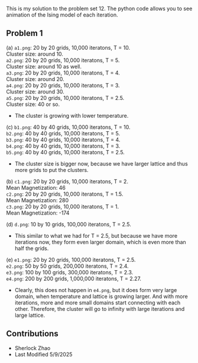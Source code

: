 This is my solution to the problem set 12. The python code allows you to see animation of the Ising model of each iteration.

## Problem 1
(a) `a1.png`: 20 by 20 grids, 10,000 iteratons, T = 10.\
Cluster size: around 10.\
    `a2.png`: 20 by 20 grids, 10,000 iteratons, T = 5.\
Cluster size: around 10 as well.\
    `a3.png`: 20 by 20 grids, 10,000 iteratons, T = 4.\
Cluster size: around 20.\
    `a4.png`: 20 by 20 grids, 10,000 iteratons, T = 3.\
Cluster size: around 30.\
    `a5.png`: 20 by 20 grids, 10,000 iteratons, T = 2.5.\
Cluster size: 40 or so.
- The cluster is growing with lower temperature.

(c) `b1.png`: 40 by 40 grids, 10,000 iteratons, T = 10.\
    `b2.png`: 40 by 40 grids, 10,000 iteratons, T = 5.\
    `b3.png`: 40 by 40 grids, 10,000 iteratons, T = 4.\
    `b4.png`: 40 by 40 grids, 10,000 iteratons, T = 3.\
    `b5.png`: 40 by 40 grids, 10,000 iteratons, T = 2.5.
- The cluster size is bigger now, because we have larger lattice and thus more grids to put the clusters.

(b) `c1.png`: 20 by 20 grids, 10,000 iteratons, T = 2.\
    Mean Magnetization: 46\
    `c2.png`: 20 by 20 grids, 10,000 iteratons, T = 1.5.\
    Mean Magnetization: 280\
    `c3.png`: 20 by 20 grids, 10,000 iteratons, T = 1.\
    Mean Magnetization: -174

(d) `d.png`: 10 by 10 grids, 100,000 iteratons, T = 2.5.
- This similar to what we had for T = 2.5, but because we have more iterations now, they form even larger domain, which is even more than half the grids.

(e) `e1.png`: 20 by 20 grids, 100,000 iteratons, T = 2.5.\
    `e2.png`: 50 by 50 grids, 200,000 iteratons, T = 2.4.\
    `e3.png`: 100 by 100 grids, 300,000 iteratons, T = 2.3.\
    `e4.png`: 200 by 200 grids, 1,000,000 iteratons, T = 2.27.
- Clearly, this does not happen in `e4.png`, but it does form very large domain, when temperature and lattice is growing larger. And with more iterations, more and more small domains start connecting with each other. Therefore, the cluster will go to infinity with large iterations and large lattice.

## Contributions
- Sherlock Zhao
- Last Modified 5/9/2025